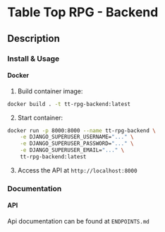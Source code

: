 # Table Top RPG - Backend

## Description

### Install & Usage

#### Docker

1. Build container image:
```bash
docker build . -t tt-rpg-backend:latest
```
2. Start container:
```bash
docker run -p 8000:8000 --name tt-rpg-backend \
	-e DJANGO_SUPERUSER_USERNAME="..." \
	-e DJANGO_SUPERUSER_PASSWORD="..." \
	-e DJANGO_SUPERUSER_EMAIL="..." \
	tt-rpg-backend:latest
```

3. Access the API at `http://localhost:8000`

### Documentation

#### API

Api documentation can be found at `ENDPOINTS.md`